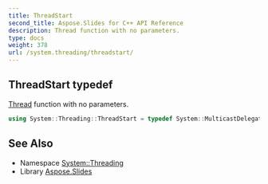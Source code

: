 ```yaml
---
title: ThreadStart
second_title: Aspose.Slides for C++ API Reference
description: Thread function with no parameters.
type: docs
weight: 378
url: /system.threading/threadstart/
---
```

## ThreadStart typedef


[Thread](../thread/) function with no parameters.

```cpp
using System::Threading::ThreadStart = typedef System::MulticastDelegate<void()>
```

## See Also

* Namespace [System::Threading](../)
* Library [Aspose.Slides](../../)